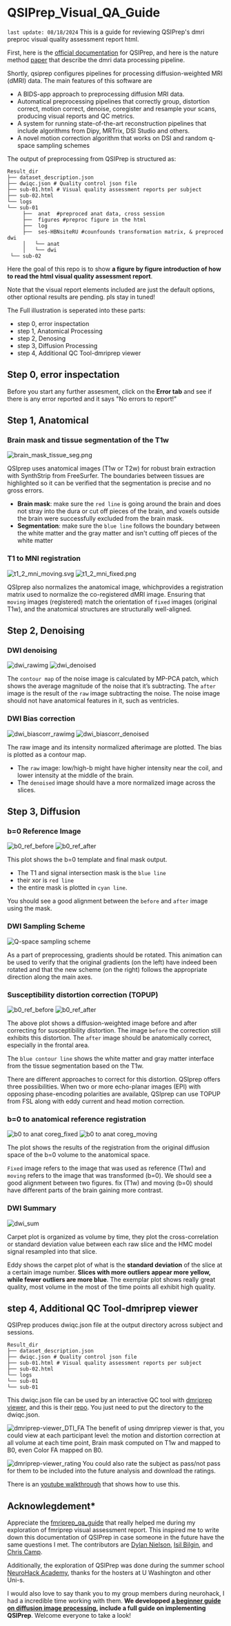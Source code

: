 # QSIPrep_Visual_QA_Guide
`last update: 08/18/2024`
This is a guide for reviewing QSIPrep's dmri preproc visual quality assessment report html.

First, here is the [official documentation](https://qsiprep.readthedocs.io/en/latest/) for QSIPrep, and here is the nature method [paper](https://www.nature.com/articles/s41592-021-01185-5) that describe the dmri data processing pipeline.

Shortly, qsiprep configures pipelines for processing diffusion-weighted MRI (dMRI) data. The main features of this software are
- A BIDS-app approach to preprocessing diffusion MRI data.
- Automatical preprocessing pipelines that correctly group, distortion correct, motion correct, denoise, coregister and resample your scans, producing visual reports and QC metrics.
- A system for running state-of-the-art reconstruction pipelines that include algorithms from Dipy, MRTrix, DSI Studio and others.
- A novel motion correction algorithm that works on DSI and random q-space sampling schemes

The output of preprocessing from QSIPrep is structured as:
```
Result_dir
├── dataset_description.json
├── dwiqc.json # Quality control json file
├── sub-01.html # Visual quality assessment reports per subject
├── sub-02.html
└── logs
└── sub-01
     ├──  anat  #preproced anat data, cross session
     ├──  figures #preproc figure in the html
     ├──  log
     ├──  ses-HBNsiteRU #counfounds transformation matrix, & preproced dwi
     │   └── anat
     │   └── dwi
 └── sub-02
 ```

Here the goal of this repo is to show **a figure by figure introduction of how to read the html visual quality assessment report**. 

Note that the visual report elements included are just the default options, other optional results are pending. pls stay in tuned!

The Full illustration is seperated into these parts:
- step 0, error inspectation
- step 1, Anatomical Processing
- step 2, Denosing
- step 3, Diffusion Processing
- step 4, Additional QC Tool-dmriprep viewer

## Step 0, error inspectation
Before you start any further assesment, click on the **Error tab** and see if there is any error reported and it says "No errors to report!"

## Step 1, Anatomical
### Brain mask and tissue segmentation of the T1w
![brain_mask_tissue_seg.png](./figures/sub-01_seg_brainmask.svg)

QSIprep uses anatomical images (T1w or T2w) for robust brain extraction with SynthStrip from FreeSurfer. The boundaries between tissues are highlighted so it can be verified that the segmentation is precise and no gross errors. 

- **Brain mask**: make sure the `red line` is going around the brain and does not stray into the dura or cut off pieces of the brain, and voxels outside the brain were successfully excluded from the brain mask. 
- **Segmentation**: make sure the `blue line` follows the boundary between the white matter and the gray matter and isn't cutting off pieces of the white matter

### T1 to MNI registration
![t1_2_mni_moving.svg](figures/sub-01_t1_2_mni.svg)
![t1_2_mni_fixed.png](figures/sub-01_t1_2_mni_fixed.png)

QSIprep also normalizes the anatomical image, whichprovides a registration matrix used to normalize the co-registered dMRI image. 
Ensuring that `moving` images (registered) match the orientation of `fixed` images (original T1w), and the anatomical structures are structurally well-aligned. 

## Step 2, Denoising
### DWI denoising
![dwi_rawimg](figures/sub-01_ses-HBNsiteRU_acq-64dir_dwi_denoise_ses_HBNsiteRU_acq_64dir_dwi_wf_denoising_rawimg.png)
![dwi_denoised](figures/sub-01_ses-HBNsiteRU_acq-64dir_dwi_denoise_ses_HBNsiteRU_acq_64dir_dwi_wf_denoising.svg)

The `contour map` of the noise image is calculated by MP-PCA patch, which shows the average magnitude of the noise that it’s subtracting. The `after` image is the result of the `raw` image subtracting the noise.
The noise image should not have anatomical features in it, such as ventricles. 

### DWI Bias correction
![dwi_biascorr_rawimg](figures/sub-01_ses-HBNsiteRU_acq-64dir_final_denoise_wf_biascorr_rawimg.png)
![dwi_biascorr_denoised](figures/sub-01_ses-HBNsiteRU_acq-64dir_final_denoise_wf_biascorr.svg)

The raw image and its intensity normalized afterimage are plotted. The bias is plotted as a contour map. 
- The `raw` image: low/high-b might have higher intensity near the coil, and lower intensity at the middle of the brain.
- The `denoised` image should have a more normalized image across the slices.

## Step 3, Diffusion
### b=0 Reference Image
![b0_ref_before](figures/sub-01_ses-HBNsiteRU_acq-64dir_desc-resampled_b0ref.svg)
![b0_ref_after](figures/sub-01_ses-HBNsiteRU_acq-64dir_desc-resampled_b0ref_after.png)

This plot shows the b=0 template and final mask output. 
- The T1 and signal intersection mask is the `blue line`
- their xor is `red line`
- the entire mask is plotted in `cyan line`.
   
You should see a good alignment between the `before` and `after` image using the mask.

### DWI Sampling Scheme
![Q-space sampling scheme](figures/sub-01_ses-HBNsiteRU_acq-64dir_sampling_scheme.gif)

As a part of preprocessing, gradients should be rotated. This animation can be used to verify that the original gradients (on the left) have indeed been rotated and that the new scheme (on the right) follows the appropriate direction along the main axes. 

### Susceptibility distortion correction (TOPUP)
![b0_ref_before](figures/sub-01_ses-HBNsiteRU_acq-64dir_desc-sdc_b0.svg)
![b0_ref_after](figures/sub-01_ses-HBNsiteRU_acq-64dir_desc-sdc_b0_after.png)

The above plot shows a diffusion-weighted image before and after correcting for susceptibility distortion. The image `before` the correction still exhibits this distortion. The `after` image should be anatomically correct,  especially in the frontal area. 

The `blue contour line` shows the white matter and gray matter interface from the tissue segmentation based on the T1w.

There are different approaches to correct for this distortion. QSIprep offers three possibilities. When two or more echo-planar images (EPI) with opposing phase-encoding polarities are available, QSIprep can use TOPUP from FSL along with eddy current and head motion correction. 


### b=0 to anatomical reference registration
![b0 to anat coreg_fixed](figures/sub-01_ses-HBNsiteRU_acq-64dir_coreg_fixed.png)
![b0 to anat coreg_moving](figures/sub-01_ses-HBNsiteRU_acq-64dir_coreg.svg)

The plot shows the results of the registration from the original diffusion space of the b=0 volume to the anatomical space. 

`Fixed` image refers to the image that was used as reference (T1w) and `moving` refers to the image that was transformed (b=0). We should see a good alignment between two figures. 
fix (T1w) and moving (b=0) should have different parts of the brain gaining more contrast.

### DWI Summary
![dwi_sum](figures/sub-01_ses-HBNsiteRU_acq-64dir_carpetplot.svg)

Carpet plot is organized as volume by time, they plot the cross-correlation or standard deviation value between each raw slice and the HMC model signal resampled into that slice.

Eddy shows the carpet plot of what is the **standard deviation** of the slice at a certain image number. **Slices with more outliers appear more yellow, while fewer outliers are more blue**. The exemplar plot shows really great quality, most volume in the most of the time points all exhibit high quality.

## step 4, Additional QC Tool-dmriprep viewer
QSIPrep produces dwiqc.json file at the output directory across subject and sessions.
```
Result_dir
├── dataset_description.json
├── dwiqc.json # Quality control json file
├── sub-01.html # Visual quality assessment reports per subject
├── sub-02.html
└── logs
└── sub-01
└── sub-01
```
This dwiqc.json file can be used by an interactive QC tool with [dmriprep viewer](https://www.nipreps.org/dmriprep-viewer/#/), and this is their [repo](https://github.com/nipreps/dmriprep-viewer). You just need to put the directory to the dwiqc.json. 

![dmriprep-viewer_DTI_FA](figures/dmriprep_viewer_DTI_FA.png)
The benefit of using dmriprep viewer is that, you could view at each participant level: the motion and distortion correction at all volume at each time point, Brain mask computed on T1w and mapped to B0, even Color FA mapped on B0. 

![dmriprep-viewer_rating](figures/dmriprep_viewer_rating.png)
You could also rate the subject as pass/not pass for them to be included into the future analysis and download the ratings.

There is an [youtube walkthrough](https://www.youtube.com/watch?v=SQ0v-O-e5b8) that shows how to use this. 

## Acknowlegdement* 
Appreciate the [fmriprep_qa_guide](https://github.com/transatlantic-comppsych/fmriprep_qa_guide/tree/master) that really helped me during my exploration of fmriprep visual assessment report. This inspired me to write down this documentation of QSIPrep in case someone in the future have the same questions I met. The contributors are [Dylan Nielson](https://github.com/Shotgunosine), [Isil Bilgin](https://github.com/complexbrains), and [Chris Camp](https://github.com/chrisclaycamp).

Additionally, the exploration of QSIPrep was done during the summer school [NeuroHack Academy](https://neurohackademy.org/), thanks for the hosters at U Washington and other Uni-s. 

I would also love to say thank you to my group members during neurohack, I had a incredible time working with them. **We developped [a beginner guide on diffusion image processing](https://github.com/NeuroHackademy2024/diffusion-mri), include a full guide on implementing QSIPrep**. Welcome everyone to take a look!
